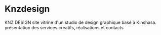 # Knzdesign
KNZ DESIGN site vitrine d'un studio de design graphique basé à Kinshasa. présentation des services créatifs, réalisations et contacts 
